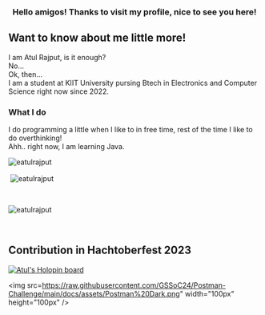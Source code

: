 ### <div align="center">Hello amigos! Thanks to visit my profile, nice to see you here!</div>
## Want to know about me little more!
I am Atul Rajput, is it enough?
<br>
No...
<br>
Ok, then...
<br>
I am a student at KIIT University pursing Btech in Electronics and Computer Science right now since 2022.
### What I do
I do programming a little when I like to in free time, rest of the time I like to do overthinking!
<br>
Ahh.. right now, I am learning Java.
<br>
<p><img align="left" src="https://github-readme-stats.vercel.app/api/top-langs?username=eatulrajput&show_icons=true&locale=en&layout=compact" alt="eatulrajput" /></p>
<br>
<p>&nbsp;<img align="center" src="https://github-readme-stats.vercel.app/api?username=eatulrajput&show_icons=true&locale=en" alt="eatulrajput" /></p>
<br>
<p><img align="center" src="https://github-readme-streak-stats.herokuapp.com/?user=eatulrajput&" alt="eatulrajput" /></p>

<br>


## Contribution in Hachtoberfest 2023
[![Atul's Holopin board](https://holopin.me/eatulrajput)](https://holopin.io/@eatulrajput)

<img src=https://raw.githubusercontent.com/GSSoC24/Postman-Challenge/main/docs/assets/Postman%20Dark.png" width="100px" height="100px" />
